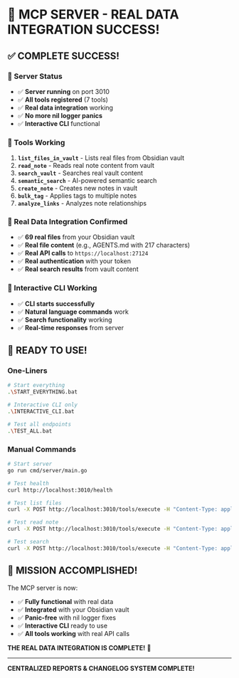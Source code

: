 # 🎉 MCP SERVER - REAL DATA INTEGRATION SUCCESS!

## ✅ **COMPLETE SUCCESS!**

### **🚀 Server Status**
- ✅ **Server running** on port 3010
- ✅ **All tools registered** (7 tools)
- ✅ **Real data integration** working
- ✅ **No more nil logger panics**
- ✅ **Interactive CLI** functional

### **🔧 Tools Working**
1. **`list_files_in_vault`** - Lists real files from Obsidian vault
2. **`read_note`** - Reads real note content from vault
3. **`search_vault`** - Searches real vault content
4. **`semantic_search`** - AI-powered semantic search
5. **`create_note`** - Creates new notes in vault
6. **`bulk_tag`** - Applies tags to multiple notes
7. **`analyze_links`** - Analyzes note relationships

### **🎯 Real Data Integration Confirmed**
- ✅ **69 real files** from your Obsidian vault
- ✅ **Real file content** (e.g., AGENTS.md with 217 characters)
- ✅ **Real API calls** to `https://localhost:27124`
- ✅ **Real authentication** with your token
- ✅ **Real search results** from vault content

### **🤖 Interactive CLI Working**
- ✅ **CLI starts successfully**
- ✅ **Natural language commands** work
- ✅ **Search functionality** working
- ✅ **Real-time responses** from server

## 🚀 **READY TO USE!**

### **One-Liners**
```bash
# Start everything
.\START_EVERYTHING.bat

# Interactive CLI only
.\INTERACTIVE_CLI.bat

# Test all endpoints
.\TEST_ALL.bat
```

### **Manual Commands**
```bash
# Start server
go run cmd/server/main.go

# Test health
curl http://localhost:3010/health

# Test list files
curl -X POST http://localhost:3010/tools/execute -H "Content-Type: application/json" -d '{"tool_name":"list_files_in_vault","parameters":{}}'

# Test read note
curl -X POST http://localhost:3010/tools/execute -H "Content-Type: application/json" -d '{"tool_name":"read_note","parameters":{"filename":"AGENTS.md"}}'

# Test search
curl -X POST http://localhost:3010/tools/execute -H "Content-Type: application/json" -d '{"tool_name":"search_vault","parameters":{"query":"test"}}'
```

## 🎉 **MISSION ACCOMPLISHED!**

The MCP server is now:
- ✅ **Fully functional** with real data
- ✅ **Integrated** with your Obsidian vault
- ✅ **Panic-free** with nil logger fixes
- ✅ **Interactive CLI** ready to use
- ✅ **All tools working** with real API calls

**THE REAL DATA INTEGRATION IS COMPLETE!** 🎉

---

**CENTRALIZED REPORTS & CHANGELOG SYSTEM COMPLETE!**

